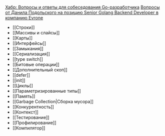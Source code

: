 [Хабр: Вопросы и ответы для собеседования Go-разработчика](https://habr.com/ru/articles/658623/)
[Вопросы от Данила Подольского на позицию Senior Golang Backend Developer в компанию Evrone](https://github.com/goavengers/go-interview/tree/master/docs/podolsky)

- [[Строки]]
- [[Массивы и слайсы]]
- [[Карты]]
- [[Интерфейсы]]
- [[Замыкания]]
- [[Сериализация]]
- [[type switch]]
- [[Битовые операции]]
- [[Дополнительный скоп]]
- [[defer]]
- [[init]]
- [[Циклы]]
- [[Параметризированные типы]]
- [[Память]]
- [[Garbage Collection|Сборка мусора]]
- [[Конкурентность]]
- [[Контекст]]
- [[Тестирование]]
- [[Профилирование]]
- [[Компилятор]]
